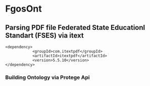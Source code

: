 # FgosOnt
## Parsing PDF file Federated State Educationl Standart (FSES) via itext
```
<dependency>
            <groupId>com.itextpdf</groupId>
            <artifactId>itextpdf</artifactId>
            <version>5.5.10</version>
</dependency>
```

### Building Ontology via Protege Api
